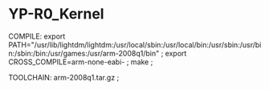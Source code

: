 YP-R0_Kernel
============

COMPILE:
export PATH="/usr/lib/lightdm/lightdm:/usr/local/sbin:/usr/local/bin:/usr/sbin:/usr/bin:/sbin:/bin:/usr/games:/usr/arm-2008q1/bin" ;
export CROSS_COMPILE=arm-none-eabi- ;
make ;


TOOLCHAIN:
arm-2008q1.tar.gz ;
